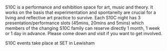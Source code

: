 S10C is a performance and exhibition space for art, music and theory. It works on the basis that experimentation and spontaneity are crucial for a living and reflective art practice to survive. Each S10C night has 3 presentation/performance slots (45mins, 20mins and 5mins) which members of the changing S10C family can reserve directly 1 month, 1 week or 1 day in advance. Please come down and visit if you want to get involved.

S10C events take place at SET in Lewisham